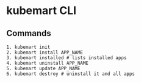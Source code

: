 # kubemart CLI

## Commands

```
1. kubemart init
2. kubemart install APP_NAME
3. kubemart installed # lists installed apps
4. kubemart uninstall APP_NAME
5. kubemart update APP_NAME
6. kubemart destroy # uninstall it and all apps
```
